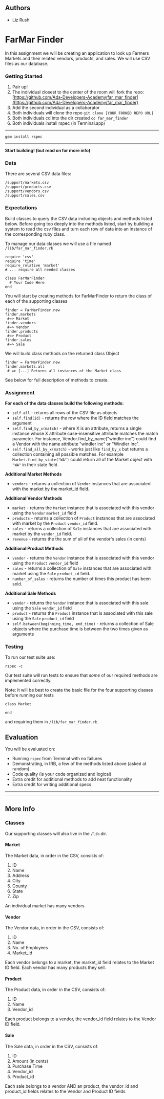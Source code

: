 ## Authors

- Liz Rush

# FarMar Finder

In this assignment we will be creating an application to look up Farmers Markets and their related vendors, products, and sales. We will use CSV files as our database.

### Getting Started

1. Pair up!
2. The individual closest to the center of the room will fork the repo: [https://github.com/Ada-Developers-Academy/far_mar_finder](https://github.com/Ada-Developers-Academy/far_mar_finder)
3. Add the second individual as a collaborator
4. Both individuals will clone the repo `git clone [YOUR FORKED REPO URL]`
5. Both individuals cd into the dir created `cd far_mar_finder`
6. Both individuals install rspec (in Terminal.app)

------

    gem install rspec
    
------

**Start building! (but read on for more info)**

### Data

There are several CSV data files:

    /support/markets.csv
    /support/products.csv
    /support/vendors.csv
    /support/sales.csv
    
### Expectations

Build classes to query the CSV data including objects and methods listed below. Before going too deeply into the methods listed, start by building a system to read the csv files and turn each row of data into an instance of the corresponding ruby class.

To manage our data classes we will use a file named `/lib/far_mar_finder.rb`

    require 'csv'
    require 'time'
    require_relative 'market'
    # ... require all needed classes
    
    class FarMarFinder
      # Your Code Here
    end
    
You will start by creating methods for FarMarFinder to return the class of each of the supporting classes

    finder = FarMarFinder.new
    finder.markets
     #=> Market
    finder.vendors
     #=> Vendor
    finder.products
     #=> Product
    finder.sales
     #=> Sale
     
We will build class methods on the returned class Object

    finder = FarMarFinder.new
    finder.markets.all
     # => [...] Returns all instances of the Market class
     
See below for full description of methods to create.

### Assignment

**For each of the data classes build the following methods:**

- `self.all` - returns all rows of the CSV file as objects
- `self.find(id)` - returns the row where the ID field matches the argument
- `self.find_by_x(match)` - where X is an attribute, returns a single instance whose X attribute case-insensitive attribute matches the match parameter. For instance, Vendor.find_by_name("windler inc") could find a Vendor with the name attribute "windler inc" or "Windler Inc".
- `self.find_all_by_x(match)` - works just like `find_by_x` but returns a collection containing all possible matches. For example `Market.find_by_state("WA")` could return all of the Market object with `"WA"` in their state field.

**Additional Market Methods**
    
- `vendors` - returns a collection of `Vendor` instances that are associated with the market by the market_id field.

**Additional Vendor Methods**

- `market` - returns the `Market` instance that is associated with this vendor using the `Vendor` `market_id` field
- `products` - returns a collection of `Product` instances that are associated with market by the `Product` `vendor_id` field.
- `sales` - returns a collection of `Sale` instances that are associated with market by the `vendor_id` field.
- `revenue` - returns the the sum of all of the vendor's sales (in cents)

**Additional Product Methods**

- `vendor` - returns the `Vendor` instance that is associated with this vendor using the `Product` `vendor_id` field
- `sales` - returns a collection of `Sale` instances that are associated with market using the `Sale` `product_id` field.
- `number_of_sales` - returns the number of times this product has been sold.

**Additional Sale Methods**

- `vendor` - returns the `Vendor` instance that is associated with this sale using the `Sale` `vendor_id` field
- `product` - returns the `Product` instance that is associated with this sale using the `Sale` `product_id` field
- `self.between(beginning_time, end_time)` - returns a collection of Sale objects where the purchase time is between the two times given as arguments

### Testing

To run our test suite use:

    rspec -c
    
Our test suite will run tests to ensure that *some* of our required methods are implemented correctly.

Note: It will be best to create the basic file for the four supporting classes before running our tests

    class Market
    
    end
    
and requiring them in `/lib/far_mar_finder.rb`.

## Evaluation

You will be evaluated on:

- Running `rspec` from Terminal with no failures
- Demonstrating, in IRB, a few of the methods listed above (asked at random).
- Code quality (is your code organized and logical)
- Extra credit for additional methods to add neat functionality
- Extra credit for writing additional specs

---------

---------

## More Info
    
### Classes

Our supporting classes will also live in the `/lib` dir.

#### Market

The Market data, in order in the CSV, consists of:

1. ID
2. Name
3. Address
4. City
5. County
6. State
7. Zip

An individual market has many vendors

#### Vendor

The Vendor data, in order in the CSV, consists of:

1. ID
2. Name
3. No. of Employees
4. Market_id

Each vendor belongs to a market, the market_id field relates to the Market ID field.
Each vendor has many products they sell.

#### Product

The Product data, in order in the CSV, consists of:

1. ID
2. Name
3. Vendor_id

Each product belongs to a vendor, the vendor_id field relates to the Vendor ID field.

#### Sale

The Sale data, in order in the CSV, consists of:

1. ID
2. Amount (in cents)
3. Purchase Time
4. Vendor_id
5. Product_id

Each sale belongs to a vendor AND an product, the vendor_id and product_id fields relates to the Vendor and Product ID fields
